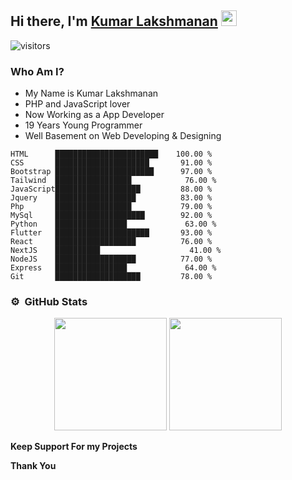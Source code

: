 ## Hi there, I'm <a href="https://kumarlakshmanan.github.io" target="_blank">Kumar Lakshmanan</a> <img src="https://media.giphy.com/media/hvRJCLFzcasrR4ia7z/giphy.gif" width="25px">
![visitors](https://visitor-badge.glitch.me/badge?page_id=KumarLakshmanan)

### Who Am I?

  * My Name is Kumar Lakshmanan
  * PHP and JavaScript lover
  * Now Working as a App Developer
  * 19 Years Young Programmer
  * Well Basement on Web Developing & Designing


```text
HTML      ███████████████████████    100.00 % 
CSS       █████████████████████       91.00 % 
Bootstrap ██████████████████████      97.00 % 
Tailwind  █████████████████            76.00 % 
JavaScript███████████████████         88.00 % 
Jquery    ██████████████████          83.00 % 
Php       █████████████████           79.00 % 
MySql     ████████████████████        92.00 % 
Python    ████████████████             63.00 % 
Flutter   █████████████████████       93.00 % 
React     ██████████████████          76.00 % 
NextJS    ██████████                    41.00 % 
NodeJS    ██████████████████          77.00 % 
Express   ████████████████             64.00 % 
Git       ███████████████████         78.00 % 
```


### ⚙️ &nbsp;GitHub Stats

<p align="center">
<img height="180em" src="https://github-readme-stats.vercel.app/api?username=kumarlakshmanan&show_icons=true&theme=radical">
<img height="180em" src="https://github-readme-stats.vercel.app/api/top-langs/?username=kumarlakshmanan&layout=compact&theme=radical">
</p>

**Keep Support For my Projects**

**Thank You**
